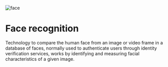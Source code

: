 ![face](https://user-images.githubusercontent.com/82250641/119455734-446c3280-bd10-11eb-98f4-f63ccdf4e409.png)

# Face recognition
Technology to compare the human face from an image or video frame in a database of faces, normally used to authenticate users through identity verification services, works by identifying and measuring facial characteristics of a given image.
